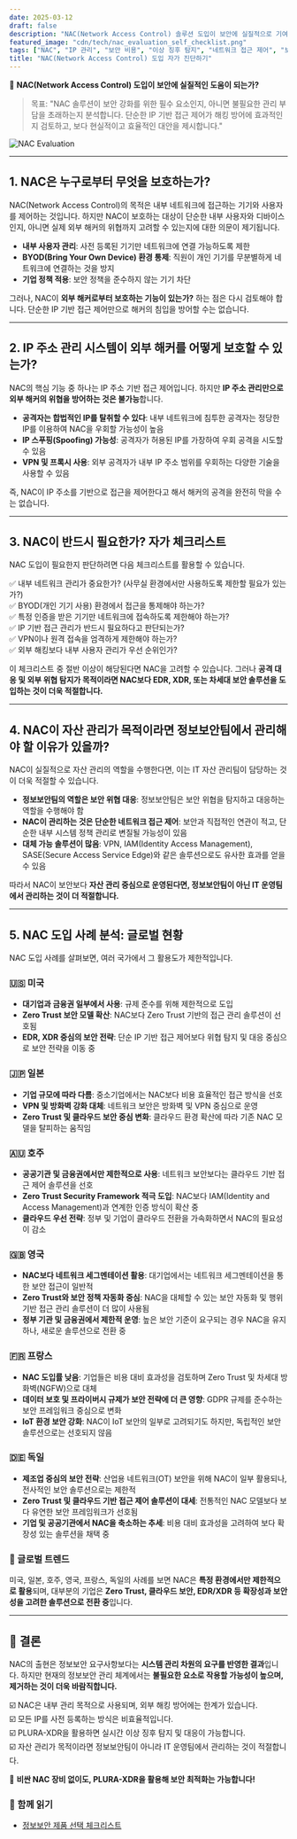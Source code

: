 ```yaml
---
date: 2025-03-12
draft: false
description: "NAC(Network Access Control) 솔루션 도입이 보안에 실질적으로 기여하는지, 아니면 단순한 관리 편의를 위한 도구인지 검토하고, 보다 효과적인 대안을 제시합니다."
featured_image: "cdn/tech/nac_evaluation_self_checklist.png"
tags: ["NAC", "IP 관리", "보안 비용", "이상 징후 탐지", "네트워크 접근 제어", "보안 최적화"]
title: "NAC(Network Access Control) 도입 자가 진단하기"
---
```


📖 **NAC(Network Access Control) 도입이 보안에 실질적인 도움이 되는가?**

> 목표: "NAC 솔루션이 보안 강화를 위한 필수 요소인지, 아니면 불필요한 관리 부담을 초래하는지 분석합니다. 단순한 IP 기반 접근 제어가 해킹 방어에 효과적인지 검토하고, 보다 현실적이고 효율적인 대안을 제시합니다."

![NAC Evaluation](https://blog.plura.io/cdn/tech/nac_evaluation_self_checklist.png)
<!--more-->

---

## 1. NAC은 누구로부터 무엇을 보호하는가?

NAC(Network Access Control)의 목적은 내부 네트워크에 접근하는 기기와 사용자를 제어하는 것입니다. 하지만 NAC이 보호하는 대상이 단순한 내부 사용자와 디바이스인지, 아니면 실제 외부 해커의 위협까지 고려할 수 있는지에 대한 의문이 제기됩니다. 

- **내부 사용자 관리**: 사전 등록된 기기만 네트워크에 연결 가능하도록 제한
- **BYOD(Bring Your Own Device) 환경 통제**: 직원이 개인 기기를 무분별하게 네트워크에 연결하는 것을 방지
- **기업 정책 적용**: 보안 정책을 준수하지 않는 기기 차단

그러나, NAC이 **외부 해커로부터 보호하는 기능이 있는가?** 하는 점은 다시 검토해야 합니다. 단순한 IP 기반 접근 제어만으로 해커의 침입을 방어할 수는 없습니다.

---

## 2. IP 주소 관리 시스템이 외부 해커를 어떻게 보호할 수 있는가?

NAC의 핵심 기능 중 하나는 IP 주소 기반 접근 제어입니다. 하지만 **IP 주소 관리만으로 외부 해커의 위협을 방어하는 것은 불가능**합니다.

- **공격자는 합법적인 IP를 탈취할 수 있다**: 내부 네트워크에 침투한 공격자는 정당한 IP를 이용하여 NAC을 우회할 가능성이 높음
- **IP 스푸핑(Spoofing) 가능성**: 공격자가 허용된 IP를 가장하여 우회 공격을 시도할 수 있음
- **VPN 및 프록시 사용**: 외부 공격자가 내부 IP 주소 범위를 우회하는 다양한 기술을 사용할 수 있음

즉, NAC이 IP 주소를 기반으로 접근을 제어한다고 해서 해커의 공격을 완전히 막을 수는 없습니다.

---

## 3. NAC이 반드시 필요한가? 자가 체크리스트

NAC 도입이 필요한지 판단하려면 다음 체크리스트를 활용할 수 있습니다.

✅ 내부 네트워크 관리가 중요한가? (사무실 환경에서만 사용하도록 제한할 필요가 있는가?)  
✅ BYOD(개인 기기 사용) 환경에서 접근을 통제해야 하는가?  
✅ 특정 인증을 받은 기기만 네트워크에 접속하도록 제한해야 하는가?  
✅ IP 기반 접근 관리가 반드시 필요하다고 판단되는가?  
✅ VPN이나 원격 접속을 엄격하게 제한해야 하는가?  
✅ 외부 해킹보다 내부 사용자 관리가 우선 순위인가?  

이 체크리스트 중 절반 이상이 해당된다면 NAC을 고려할 수 있습니다. 그러나 **공격 대응 및 외부 위협 탐지가 목적이라면 NAC보다 EDR, XDR, 또는 차세대 보안 솔루션을 도입하는 것이 더욱 적절합니다.**

---

## 4. NAC이 자산 관리가 목적이라면 정보보안팀에서 관리해야 할 이유가 있을까?

NAC이 실질적으로 자산 관리의 역할을 수행한다면, 이는 IT 자산 관리팀이 담당하는 것이 더욱 적절할 수 있습니다.

- **정보보안팀의 역할은 보안 위협 대응**: 정보보안팀은 보안 위협을 탐지하고 대응하는 역할을 수행해야 함
- **NAC이 관리하는 것은 단순한 네트워크 접근 제어**: 보안과 직접적인 연관이 적고, 단순한 내부 시스템 정책 관리로 변질될 가능성이 있음
- **대체 가능 솔루션이 많음**: VPN, IAM(Identity Access Management), SASE(Secure Access Service Edge)와 같은 솔루션으로도 유사한 효과를 얻을 수 있음

따라서 NAC이 보안보다 **자산 관리 중심으로 운영된다면, 정보보안팀이 아닌 IT 운영팀에서 관리하는 것이 더 적절합니다.**

---

## 5.  NAC 도입 사례 분석: 글로벌 현황

NAC 도입 사례를 살펴보면, 여러 국가에서 그 활용도가 제한적입니다.

### 🇺🇸 미국
- **대기업과 금융권 일부에서 사용**: 규제 준수를 위해 제한적으로 도입
- **Zero Trust 보안 모델 확산**: NAC보다 Zero Trust 기반의 접근 관리 솔루션이 선호됨
- **EDR, XDR 중심의 보안 전략**: 단순 IP 기반 접근 제어보다 위협 탐지 및 대응 중심으로 보안 전략을 이동 중

### 🇯🇵 일본
- **기업 규모에 따라 다름**: 중소기업에서는 NAC보다 비용 효율적인 접근 방식을 선호
- **VPN 및 방화벽 강화 대체**: 네트워크 보안은 방화벽 및 VPN 중심으로 운영
- **Zero Trust 및 클라우드 보안 중심 변화**: 클라우드 환경 확산에 따라 기존 NAC 모델을 탈피하는 움직임

### 🇦🇺 호주
- **공공기관 및 금융권에서만 제한적으로 사용**: 네트워크 보안보다는 클라우드 기반 접근 제어 솔루션을 선호
- **Zero Trust Security Framework 적극 도입**: NAC보다 IAM(Identity and Access Management)과 연계한 인증 방식이 확산 중
- **클라우드 우선 전략**: 정부 및 기업이 클라우드 전환을 가속화하면서 NAC의 필요성이 감소

### 🇬🇧 영국
- **NAC보다 네트워크 세그멘테이션 활용**: 대기업에서는 네트워크 세그멘테이션을 통한 보안 접근이 일반적
- **Zero Trust와 보안 정책 자동화 중심**: NAC을 대체할 수 있는 보안 자동화 및 행위 기반 접근 관리 솔루션이 더 많이 사용됨
- **정부 기관 및 금융권에서 제한적 운영**: 높은 보안 기준이 요구되는 경우 NAC을 유지하나, 새로운 솔루션으로 전환 중

### 🇫🇷 프랑스
- **NAC 도입률 낮음**: 기업들은 비용 대비 효과성을 검토하며 Zero Trust 및 차세대 방화벽(NGFW)으로 대체
- **데이터 보호 및 프라이버시 규제가 보안 전략에 더 큰 영향**: GDPR 규제를 준수하는 보안 프레임워크 중심으로 변화
- **IoT 환경 보안 강화**: NAC이 IoT 보안의 일부로 고려되기도 하지만, 독립적인 보안 솔루션으로는 선호되지 않음

### 🇩🇪 독일
- **제조업 중심의 보안 전략**: 산업용 네트워크(OT) 보안을 위해 NAC이 일부 활용되나, 전사적인 보안 솔루션으로는 제한적
- **Zero Trust 및 클라우드 기반 접근 제어 솔루션이 대세**: 전통적인 NAC 모델보다 보다 유연한 보안 프레임워크가 선호됨
- **기업 및 공공기관에서 NAC을 축소하는 추세**: 비용 대비 효과성을 고려하여 보다 확장성 있는 솔루션을 채택 중

### 📌 글로벌 트렌드
미국, 일본, 호주, 영국, 프랑스, 독일의 사례를 보면 NAC은 **특정 환경에서만 제한적으로 활용**되며, 대부분의 기업은 **Zero Trust, 클라우드 보안, EDR/XDR 등 확장성과 보안성을 고려한 솔루션으로 전환 중**입니다.

---

## 📌 결론

NAC의 출현은 정보보안 요구사항보다는 **시스템 관리 차원의 요구를 반영한 결과**입니다. 하지만 현재의 정보보안 관리 체계에서는 **불필요한 요소로 작용할 가능성이 높으며, 제거하는 것이 더욱 바람직합니다.**

☑️ NAC은 내부 관리 목적으로 사용되며, 외부 해킹 방어에는 한계가 있습니다.  
☑️ 모든 IP를 사전 등록하는 방식은 비효율적입니다.  
☑️ PLURA-XDR을 활용하면 실시간 이상 징후 탐지 및 대응이 가능합니다.  
☑️ 자산 관리가 목적이라면 정보보안팀이 아니라 IT 운영팀에서 관리하는 것이 적절합니다.  

🚀 **비싼 NAC 장비 없이도, PLURA-XDR을 활용해 보안 최적화는 가능합니다!**

### 📖 **함께 읽기**
- [정보보안 제품 선택 체크리스트](https://blog.plura.io/ko/column/security_product_checklist/)

